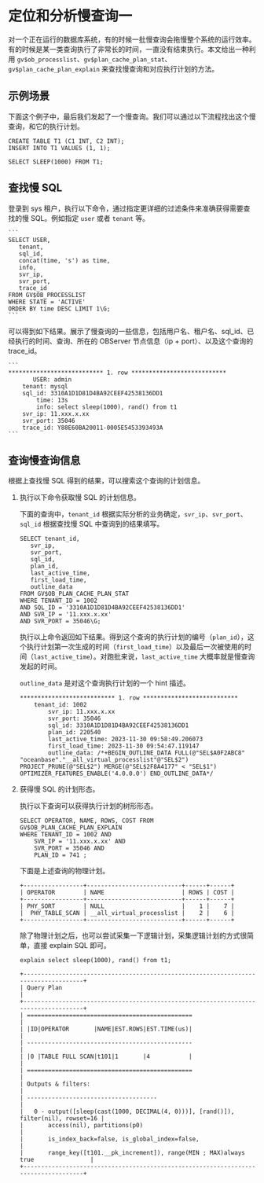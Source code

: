 # 定位和分析慢查询一

对一个正在运行的数据库系统，有的时候一批慢查询会拖慢整个系统的运行效率。有的时候是某一类查询执行了非常长的时间，一直没有结束执行。本文给出一种利用 `gv$ob_processlist`、`gv$plan_cache_plan_stat`、`gv$plan_cache_plan_explain` 来查找慢查询和对应执行计划的方法。

## 示例场景

下面这个例子中，最后我们发起了一个慢查询。我们可以通过以下流程找出这个慢查询，和它的执行计划。

```
CREATE TABLE T1 (C1 INT, C2 INT);
INSERT INTO T1 VALUES (1, 1);

SELECT SLEEP(1000) FROM T1;
```

## 查找慢 SQL

登录到 sys 租户，执行以下命令，通过指定更详细的过滤条件来准确获得需要查找的慢 SQL。例如指定 `user` 或者 `tenant` 等。

    ```
    SELECT USER,
       tenant,
       sql_id,
       concat(time, 's') as time,
       info,
       svr_ip,
       svr_port,
       trace_id
    FROM GV$OB_PROCESSLIST
    WHERE STATE = 'ACTIVE'
    ORDER BY time DESC LIMIT 1\G;
    ```

可以得到如下结果。展示了慢查询的一些信息，包括用户名、租户名、sql_id、已经执行的时间、查询、所在的 OBServer 节点信息（ip + port）、以及这个查询的 trace_id。

    ```
    *************************** 1. row ***************************
           USER: admin
        tenant: mysql
        sql_id: 3310A1D1D81D4BA92CEEF42538136DD1
            time: 13s
            info: select sleep(1000), rand() from t1
        svr_ip: 11.xxx.x.xx
        svr_port: 35046
        trace_id: Y88E60BA20011-0005E5453393493A
    ```

## 查询慢查询信息

根据上查找慢 SQL 得到的结果，可以搜索这个查询的计划信息。

1. 执行以下命令获取慢 SQL 的计划信息。

    下面的查询中，`tenant_id` 根据实际分析的业务确定，`svr_ip`、`svr_port`、`sql_id` 根据查找慢 SQL 中查询到的结果填写。

    ```
    SELECT tenant_id,
       svr_ip,
       svr_port,
       sql_id,
       plan_id,
       last_active_time,
       first_load_time,
       outline_data
    FROM GV$OB_PLAN_CACHE_PLAN_STAT
    WHERE TENANT_ID = 1002
    AND SQL_ID = '3310A1D1D81D4BA92CEEF42538136DD1'
    AND SVR_IP = '11.xxx.x.xx'
    AND SVR_PORT = 35046\G;
    ```

    执行以上命令返回如下结果。得到这个查询的执行计划的编号（`plan_id`），这个执行计划第一次生成的时间（`first_load_time`）以及最后一次被使用的时间（`last_active_time`）。对跑批来说，`last_active_time` 大概率就是慢查询发起的时间。

    `outline_data` 是对这个查询执行计划的一个 hint 描述。

    ```
    *************************** 1. row ***************************
        tenant_id: 1002
            svr_ip: 11.xxx.x.xx
            svr_port: 35046
            sql_id: 3310A1D1D81D4BA92CEEF42538136DD1
            plan_id: 220540
            last_active_time: 2023-11-30 09:58:49.206073
            first_load_time: 2023-11-30 09:54:47.119147
            outline_data: /*+BEGIN_OUTLINE_DATA FULL(@"SEL$A0F2ABC8" "oceanbase"."__all_virtual_processlist"@"SEL$2") PROJECT_PRUNE(@"SEL$2") MERGE(@"SEL$2F8A4177" < "SEL$1") OPTIMIZER_FEATURES_ENABLE('4.0.0.0') END_OUTLINE_DATA*/
    ```

2. 获得慢 SQL 的计划形态。

    执行以下查询可以获得执行计划的树形形态。

    ```
    SELECT OPERATOR, NAME, ROWS, COST FROM GV$OB_PLAN_CACHE_PLAN_EXPLAIN
    WHERE TENANT_ID = 1002 AND
        SVR_IP = '11.xxx.x.xx' AND
        SVR_PORT = 35046 AND
        PLAN_ID = 741 ;
    ```

    下面是上述查询的物理计划。

    ```
    +-----------------+---------------------------+------+------+
    | OPERATOR        | NAME                      | ROWS | COST |
    +-----------------+---------------------------+------+------+
    | PHY_SORT        | NULL                      |    1 |    7 |
    |  PHY_TABLE_SCAN | __all_virtual_processlist |    2 |    6 |
    +-----------------+---------------------------+------+------+
    ```

    除了物理计划之后，也可以尝试采集一下逻辑计划，采集逻辑计划的方式很简单，直接 explain SQL 即可。

    ```
    explain select sleep(1000), rand() from t1;

    +------------------------------------------------------------------------------------+
    | Query Plan                                                                         |
    +------------------------------------------------------------------------------------+
    | ===============================================                                    |
    | |ID|OPERATOR       |NAME|EST.ROWS|EST.TIME(us)|                                    |
    | -----------------------------------------------                                    |
    | |0 |TABLE FULL SCAN|t101|1       |4           |                                    |
    | ===============================================                                    |
    | Outputs & filters:                                                                 |
    | -------------------------------------                                              |
    |   0 - output([sleep(cast(1000, DECIMAL(4, 0)))], [rand()]), filter(nil), rowset=16 |
    |       access(nil), partitions(p0)                                                  |
    |       is_index_back=false, is_global_index=false,                                  |
    |       range_key([t101.__pk_increment]), range(MIN ; MAX)always true                |
    +------------------------------------------------------------------------------------+
    ```
